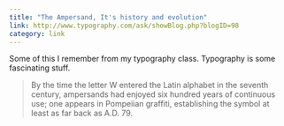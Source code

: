 ```yaml
---
title: "The Ampersand, It's history and evolution"
link: http://www.typography.com/ask/showBlog.php?blogID=98
category: link
---
```


Some of this I remember from my typography class. Typography is some fascinating stuff.

> By the time the letter W entered the Latin alphabet in the seventh century, ampersands had enjoyed six hundred years of continuous use; one appears in Pompeiian graffiti, establishing the symbol at least as far back as A.D. 79.